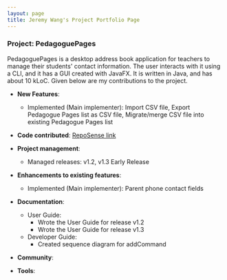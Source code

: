 ```yaml
---
layout: page
title: Jeremy Wang's Project Portfolio Page
---
```


### Project: PedagoguePages

PedagoguePages is a desktop address book application for teachers to manage their students' contact information.
The user interacts with it using a CLI, and it has a GUI created with JavaFX.
It is written in Java, and has about 10 kLoC.
Given below are my contributions to the project.

* **New Features**:
  * Implemented (Main implementer): Import CSV file, Export Pedagogue Pages list as CSV file, Migrate/merge CSV file 
    into existing Pedagogue Pages list



* **Code contributed**: [RepoSense link](https://nus-cs2103-ay2324s2.github.io/tp-dashboard/?search=&sort=groupTitle&sortWithin=title&timeframe=commit&mergegroup=&groupSelect=groupByRepos&breakdown=true&checkedFileTypes=docs~functional-code~test-code~other&since=2024-02-23&tabOpen=true&tabType=authorship&tabAuthor=J-wang-CSMA&tabRepo=AY2324S2-CS2103T-W10-3%2Ftp%5Bmaster%5D&authorshipIsMergeGroup=false&authorshipFileTypes=docs~functional-code~test-code&authorshipIsBinaryFileTypeChecked=false&authorshipIsIgnoredFilesChecked=false)



* **Project management**:
    * Managed releases: v1.2, v1.3 Early Release


* **Enhancements to existing features**:
  * Implemented (Main implementer): Parent phone contact fields

* **Documentation**:
    * User Guide:
      * Wrote the User Guide for release v1.2
      * Wrote the User Guide for release v1.3
    * Developer Guide:
      * Created sequence diagram for addCommand


* **Community**:

* **Tools**:

